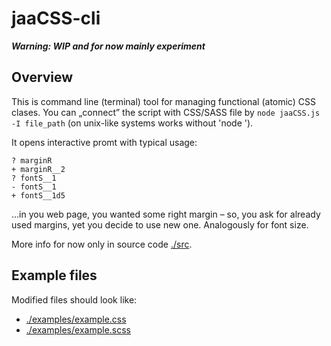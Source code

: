 # jaaCSS-cli
***Warning: WIP and for now mainly experiment***

## Overview
This is command line (terminal) tool for managing functional (atomic) CSS clases.
You can „connect” the script with CSS/SASS file by `node jaaCSS.js -I file_path` (on unix-like systems works without 'node ').

It opens interactive promt with typical usage:
```terminal
? marginR
+ marginR__2
? fontS__1
- fontS__1
+ fontS__1d5
```
…in you web page, you wanted some right margin – so, you ask for already used margins, yet you decide to use new one. Analogously for font size.

More info for now only in source code [./src](./src).

## Example files
Modified files should look like:
- [./examples/example.css](./examples/example.css)
- [./examples/example.scss](./examples/example.css)